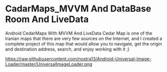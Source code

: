 # CadarMaps_MVVM And DataBase Room And LiveData
Android CedarMaps With MVVM And LiveData
Cedar Map is one of the Iranian maps that there are very few sources on the Internet, and I created a complete project of this map that would allow you to navigate, get the origin and destination address, search, and enjoy working with it ;)

https://raw.githubusercontent.com/nostra13/Android-Universal-Image-Loader/master/UniversalImageLoader.png
